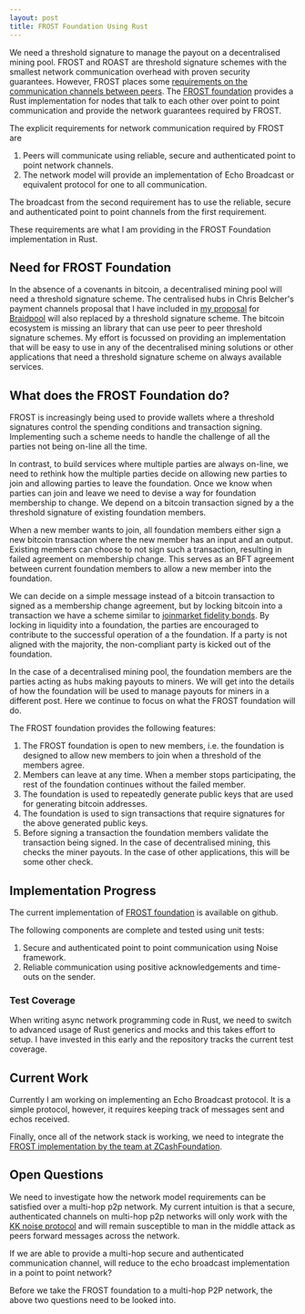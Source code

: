 ```yaml
---
layout: post
title: FROST Foundation Using Rust
---
```


We need a threshold signature to manage the payout on a decentralised
mining pool. FROST and ROAST are threshold signature schemes with the
smallest network communication overhead with proven security
guarantees. However, FROST places some [requirements on the
communication channels between
peers](https://frost.zfnd.org/terminology.html#peer-to-peer-channel). The
[FROST foundation](https://github.com/pool2win/frost-federation)
provides a Rust implementation for nodes that talk to each other over
point to point communication and provide the network guarantees
required by FROST.

The explicit requirements for network communication required by FROST
are

1. Peers will communicate using reliable, secure and authenticated
point to point network channels.
2. The network model will provide an implementation of Echo Broadcast
or equivalent protocol for one to all communication.

The broadcast from the second requirement has to use the reliable,
secure and authenticated point to point channels from the first
requirement.

These requirements are what I am providing in the FROST Foundation
implementation in Rust.

## Need for FROST Foundation

In the absence of a covenants in bitcoin, a decentralised mining pool
will need a threshold signature scheme. The centralised hubs in Chris
Belcher's payment channels proposal that I have included in [my
proposal](https://github.com/pool2win/blog-and-docs/blob/main/proposal/proposal.pdf)
for [Braidpool](https://github.com/pool2win/braidpool/) will also
replaced by a threshold signature scheme. The bitcoin ecosystem is
missing an library that can use peer to peer threshold signature
schemes. My effort is focussed on providing an implementation that
will be easy to use in any of the decentralised mining solutions or
other applications that need a threshold signature scheme on always
available services.

## What does the FROST Foundation do?

FROST is increasingly being used to provide wallets where a threshold
signatures control the spending conditions and transaction
signing. Implementing such a scheme needs to handle the challenge of
all the parties not being on-line all the time.

In contrast, to build services where multiple parties are always
on-line, we need to rethink how the multiple parties decide on
allowing new parties to join and allowing parties to leave the
foundation. Once we know when parties can join and leave we need to
devise a way for foundation membership to change. We depend on a
bitcoin transaction signed by a the threshold signature of existing
foundation members.

When a new member wants to join, all foundation members either sign a
new bitcoin transaction where the new member has an input and an
output. Existing members can choose to not sign such a transaction,
resulting in failed agreement on membership change. This serves as an
BFT agreement between current foundation members to allow a new member
into the foundation.

We can decide on a simple message instead of a bitcoin transaction to
signed as a membership change agreement, but by locking bitcoin into a
transaction we have a scheme similar to [joinmarket fidelity
bonds](https://github.com/JoinMarket-Org/joinmarket-clientserver/blob/master/docs/fidelity-bonds.md). By
locking in liquidity into a foundation, the parties are encouraged to
contribute to the successful operation of a the foundation. If a party
is not aligned with the majority, the non-compliant party is kicked
out of the foundation.

In the case of a decentralised mining pool, the foundation members are
the parties acting as hubs making payouts to miners. We will get into
the details of how the foundation will be used to manage payouts for
miners in a different post. Here we continue to focus on what the
FROST foundation will do.

The FROST foundation provides the following features:

1. The FROST foundation is open to new members, i.e. the foundation is
   designed to allow new members to join when a threshold of the
   members agree.
2. Members can leave at any time. When a member stops participating,
   the rest of the foundation continues without the failed member.
3. The foundation is used to repeatedly generate public keys that are
   used for generating bitcoin addresses.
4. The foundation is used to sign transactions that require signatures
   for the above generated public keys.
5. Before signing a transaction the foundation members validate the
   transaction being signed. In the case of decentralised mining, this
   checks the miner payouts. In the case of other applications, this
   will be some other check.

## Implementation Progress

The current implementation of [FROST
foundation](https://github.com/pool2win/frost-federation) is available
on github.

The following components are complete and tested using unit tests:

1. Secure and authenticated point to point communication using Noise
   framework.
2. Reliable communication using positive acknowledgements and time-outs on the
   sender.

### Test Coverage

When writing async network programming code in Rust, we need to switch
to advanced usage of Rust generics and mocks and this takes effort to
setup. I have invested in this early and the repository tracks the
current test coverage.

## Current Work

Currently I am working on implementing an Echo Broadcast protocol. It
is a simple protocol, however, it requires keeping track of messages
sent and echos received.

Finally, once all of the network stack is working, we need to
integrate the [FROST implementation by the team at
ZCashFoundation](https://github.com/ZcashFoundation/frost).

## Open Questions

We need to investigate how the network model requirements can be
satisfied over a multi-hop p2p network. My current intuition is that a
secure, authenticated channels on multi-hop p2p networks will only
work with the [KK noise
protocol](https://noiseprotocol.org/noise.html#payload-security-properties)
and will remain susceptible to man in the middle attack as peers
forward messages across the network. 

If we are able to provide a multi-hop secure and authenticated
communication channel, will reduce to the echo broadcast
implementation in a point to point network?

Before we take the FROST foundation to a multi-hop P2P network, the
above two questions need to be looked into.
